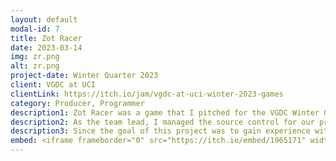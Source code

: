 ```yaml
---
layout: default
modal-id: 7
title: Zot Racer
date: 2023-03-14
img: zr.png
alt: zr.png
project-date: Winter Quarter 2023
client: VGDC at UCI
clientLink: https://itch.io/jam/vgdc-at-uci-winter-2023-games
category: Producer, Programmer
description1: Zot Racer was a game that I pitched for the VGDC Winter Game Showcase. I assembled a team of 8 programmers and designers who all wanted further experience with Unreal Engine 5.
description2: As the team lead, I managed the source control for our project by creating a Perforce server using a dedicated Linux server in my apartment. I also  created a omnidirectional track design tool, implemented UI elements, implemented visual effects, and implemented most of the sound assets.
description3: Since the goal of this project was to gain experience with Unreal Engine, I helped team members learn the engine by being a resource for them to learn from. I answered questions on how to navigate the Unreal Editor and I found documentation for important classes and functions team members might need. I also became more familiar with the engine through this project.
embed: <iframe frameborder="0" src="https://itch.io/embed/1965171" width="208" height="167"><a href="https://elestebann.itch.io/zot-racer">Zot Racer by El Estebann, Charlie Xu, Cole Young, Dev Patel, Naman Khurana, wozzyb, jmtuck, Gabriela A. Lopez</a></iframe>
---
```

